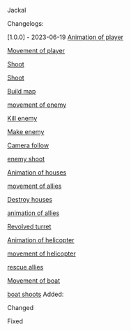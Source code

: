Jackal

Changelogs:

[1.0.0] - 2023-06-19
[Animation of player](https://ac.bkb.network/projects/88?modal=Task-23827-88)

[Movement of player](https://ac.bkb.network/projects/88?modal=Task-23828-88)

[Shoot](https://ac.bkb.network/projects/88?modal=Task-23891-88)

[Shoot](https://ac.bkb.network/projects/88?modal=Task-23891-88)

[Build map](https://ac.bkb.network/projects/88?modal=Task-23889-88)

[movement of enemy](https://ac.bkb.network/projects/88?modal=Task-23892-88)

[Kill enemy](https://ac.bkb.network/projects/88?modal=Task-23947-88)

[Make enemy](https://ac.bkb.network/projects/88)

[Camera follow](https://ac.bkb.network/projects/88?modal=Task-23951-88)

[enemy shoot](https://ac.bkb.network/projects/88?modal=Task-23937-88)

[Animation of houses](https://ac.bkb.network/projects/88?modal=Task-23960-88)

[movement of allies](https://ac.bkb.network/projects/88?modal=Task-23963-88)

[Destroy houses](https://ac.bkb.network/projects/88?modal=Task-23961-88)

[animation of allies](https://ac.bkb.network/projects/88?modal=Task-23962-88)

[Revolved turret](https://ac.bkb.network/projects/88?modal=Task-23983-88)

[Animation of helicopter](https://ac.bkb.network/projects/88?modal=Task-23984-88)

[movement of helicopter](https://ac.bkb.network/projects/88?modal=Task-23985-88)

[rescue allies](https://ac.bkb.network/projects/88?modal=Task-23997-88)

[Movement of boat](https://ac.bkb.network/projects/88?modal=Task-24006-88)

[boat shoots](https://ac.bkb.network/projects/88?modal=Task-24007-88)
Added:

Changed

Fixed

